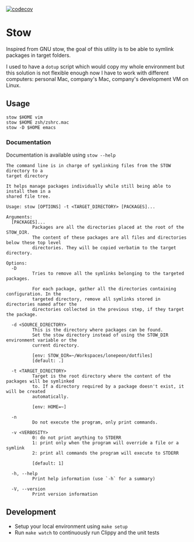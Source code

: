 [![codecov](https://codecov.io/gh/lonepeon/stow/branch/main/graph/badge.svg?token=HC7WSVDRO2)](https://codecov.io/gh/lonepeon/stow)

# Stow

Inspired from GNU stow, the goal of this utility is to be able to symlink
packages in target folders.

I used to have a `dotup` script which would copy my whole environment but this
solution is not flexible enough now I have to work with different computers:
personal Mac, company's Mac, company's development VM on Linux.

## Usage

```
stow $HOME vim
stow $HOME zsh/zshrc.mac
stow -D $HOME emacs
```

### Documentation

Documentation is available using `stow --help`

```
The command line is in charge of symlinking files from the STOW directory to a
target directory

It helps manage packages individually while still being able to install them in a
shared file tree.

Usage: stow [OPTIONS] -t <TARGET_DIRECTORY> [PACKAGES]...

Arguments:
  [PACKAGES]...
          Packages are all the directories placed at the root of the STOW_DIR.
          The content of these packages are all files and directories below these top level
          directories. They will be copied verbatim to the target directory.

Options:
  -D
          Tries to remove all the symlinks belonging to the targeted packages.

          For each package, gather all the directories containing configuration. In the
          targeted directory, remove all symlinks stored in directories named after the
          directories collected in the previous step, if they target the package.

  -d <SOURCE_DIRECTORY>
          This is the directory where packages can be found.
          Set the stow directory instead of using the STOW_DIR environment variable or the
          current directory.

          [env: STOW_DIR=~/Workspaces/lonepeon/dotfiles]
          [default: .]

  -t <TARGET_DIRECTORY>
          Target is the root directory where the content of the packages will be symlinked
          to. If a directory required by a package doesn't exist, it will be created
          automatically.

          [env: HOME=~]

  -n
          Do not execute the program, only print commands.

  -v <VERBOSITY>
          0: do not print anything to STDERR
          1: print only when the program will override a file or a symlink
          2: print all commands the program will execute to STDERR

          [default: 1]

  -h, --help
          Print help information (use `-h` for a summary)

  -V, --version
          Print version information
```

## Development

- Setup your local environment using `make setup`
- Run `make watch` to continuously run Clippy and the unit tests
